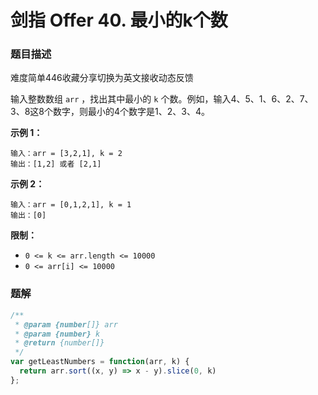 # **剑指 Offer 40. 最小的k个数**

### 题目描述

难度简单446收藏分享切换为英文接收动态反馈

输入整数数组 `arr` ，找出其中最小的 `k` 个数。例如，输入4、5、1、6、2、7、3、8这8个数字，则最小的4个数字是1、2、3、4。

**示例 1：**

```
输入：arr = [3,2,1], k = 2
输出：[1,2] 或者 [2,1]

```

**示例 2：**

```
输入：arr = [0,1,2,1], k = 1
输出：[0]
```

**限制：**

- `0 <= k <= arr.length <= 10000`
- `0 <= arr[i] <= 10000`

### 题解

```jsx
/**
 * @param {number[]} arr
 * @param {number} k
 * @return {number[]}
 */
var getLeastNumbers = function(arr, k) {
  return arr.sort((x, y) => x - y).slice(0, k)
};
```